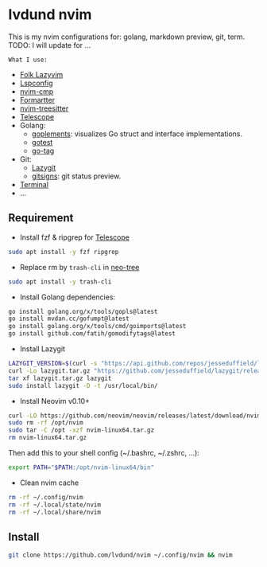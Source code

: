 # lvdund nvim

This is my nvim configurations for: golang, markdown preview, git, term.
TODO: I will update for ...

`What I use:`
- [Folk Lazyvim](https://github.com/folke/lazy.nvim)
- [Lspconfig](https://github.com/neovim/nvim-lspconfig)
- [nvim-cmp](https://github.com/hrsh7th/nvim-cmp)
- [Formartter](https://github.com/stevearc/conform.nvim)
- [nvim-treesitter](https://github.com/nvim-treesitter/nvim-treesitter)
- [Telescope](https://github.com/nvim-telescope/telescope.nvim)
- Golang:
    - [goplements](https://github.com/maxandron/goplements.nvim): visualizes Go struct and interface implementations.
    - [gotest](https://github.com/CadeMichael/gotest.nvim)
    - [go-tag](https://github.com/devkvlt/go-tags.nvim)
- Git: 
    - [Lazygit](https://github.com/kdheepak/lazygit.nvim)
    - [gitsigns](https://github.com/lewis6991/gitsigns.nvim): git status preview.
- [Terminal](https://github.com/akinsho/toggleterm.nvim)
- ...

## Requirement

- Install fzf & ripgrep for [Telescope](https://github.com/nvim-telescope/telescope.nvim)
```bash
sudo apt install -y fzf ripgrep
```

- Replace rm by `trash-cli` in [neo-tree](https://github.com/nvim-neo-tree/neo-tree.nvim)
```bash
sudo apt install -y trash-cli
```

- Install Golang dependencies:
```bash
go install golang.org/x/tools/gopls@latest
go install mvdan.cc/gofumpt@latest
go install golang.org/x/tools/cmd/goimports@latest
go install github.com/fatih/gomodifytags@latest
```

- Install Lazygit
```bash
LAZYGIT_VERSION=$(curl -s "https://api.github.com/repos/jesseduffield/lazygit/releases/latest" | \grep -Po '"tag_name": *"v\K[^"]*')
curl -Lo lazygit.tar.gz "https://github.com/jesseduffield/lazygit/releases/download/v${LAZYGIT_VERSION}/lazygit_${LAZYGIT_VERSION}_Linux_x86_64.tar.gz"
tar xf lazygit.tar.gz lazygit
sudo install lazygit -D -t /usr/local/bin/
```

- Install Neovim v0.10+
```bash
curl -LO https://github.com/neovim/neovim/releases/latest/download/nvim-linux64.tar.gz
sudo rm -rf /opt/nvim
sudo tar -C /opt -xzf nvim-linux64.tar.gz
rm nvim-linux64.tar.gz
```

Then add this to your shell config (~/.bashrc, ~/.zshrc, ...):
```bash
export PATH="$PATH:/opt/nvim-linux64/bin"
```

- Clean nvim cache
```bash
rm -rf ~/.config/nvim
rm -rf ~/.local/state/nvim
rm -rf ~/.local/share/nvim
```

## Install

```bash
git clone https://github.com/lvdund/nvim ~/.config/nvim && nvim
```
